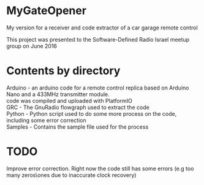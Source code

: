 # MyGateOpener
My version for a receiver and code extractor of a car garage remote control  

This project was presented to the Software-Defined Radio Israel meetup group on June 2016  

# Contents by directory  

Arduino - an arduino code for a remote control replica based on Arduino Nano and a 433MHz transmitter module.  
          code was compiled and uploaded with PlatformIO  
GRC - The GnuRadio flowgraph used to extract the code  
Python - Python script used to do some more process on the code, including some error correction  
Samples - Contains the sample file used for the process  

# TODO  
Improve error correction. Right now the code still has some errors (e.g too many zeros\ones due to inaccurate clock recovery)

